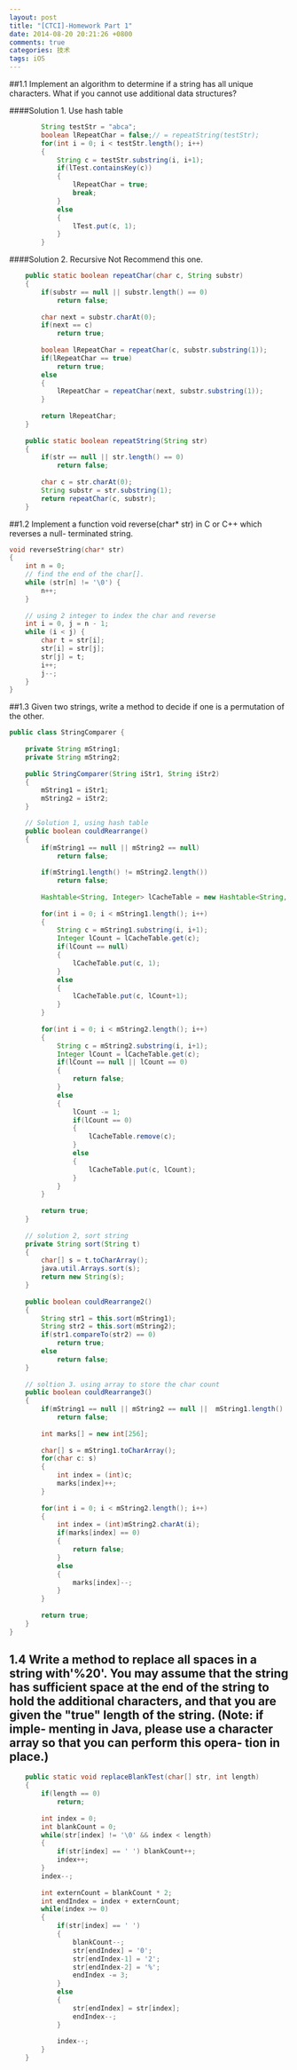 ```yaml
---
layout: post
title: "[CTCI]-Homework Part 1"
date: 2014-08-20 20:21:26 +0800
comments: true
categories: 技术
tags: iOS
---
```


##1.1 Implement an algorithm to determine if a string has all unique characters. What if you cannot use additional data structures?

####Solution 1. Use hash table
```java
		String testStr = "abca";
		boolean lRepeatChar = false;// = repeatString(testStr);
		for(int i = 0; i < testStr.length(); i++)
		{
			String c = testStr.substring(i, i+1);
			if(lTest.containsKey(c))
			{
				lRepeatChar = true;
				break;
			}
			else
			{
				lTest.put(c, 1);
			}
		}
```

####Solution 2. Recursive
Not Recommend this one.
```java
	public static boolean repeatChar(char c, String substr)
	{	
		if(substr == null || substr.length() == 0)
			return false;
		
		char next = substr.charAt(0);
		if(next == c)
			return true;
		
		boolean lRepeatChar = repeatChar(c, substr.substring(1));
		if(lRepeatChar == true)
			return true;
		else
		{
			lRepeatChar = repeatChar(next, substr.substring(1));
		}
		
		return lRepeatChar;
	}
	
	public static boolean repeatString(String str)
	{
		if(str == null || str.length() == 0)
			return false;
		
		char c = str.charAt(0);
		String substr = str.substring(1);
		return repeatChar(c, substr);
	}
```

##1.2 Implement a function void reverse(char* str) in C or C++ which reverses a null- terminated string.

```c
void reverseString(char* str)
{
    int n = 0;
    // find the end of the char[].
    while (str[n] != '\0') {
        n++;
    }
    
    // using 2 integer to index the char and reverse
    int i = 0, j = n - 1;
    while (i < j) {
        char t = str[i];
        str[i] = str[j];
        str[j] = t;
        i++;
        j--;
    }
}
```

##1.3 Given two strings, write a method to decide if one is a permutation of the other.

```java
public class StringComparer {
	
	private String mString1;
	private String mString2;
	
	public StringComparer(String iStr1, String iStr2)
	{
		mString1 = iStr1;
		mString2 = iStr2;
	}

	// Solution 1, using hash table
	public boolean couldRearrange()
	{
		if(mString1 == null || mString2 == null)
			return false;
		
		if(mString1.length() != mString2.length())
			return false;
		
		Hashtable<String, Integer> lCacheTable = new Hashtable<String, Integer>();
		
		for(int i = 0; i < mString1.length(); i++)
		{
			String c = mString1.substring(i, i+1);
			Integer lCount = lCacheTable.get(c);
			if(lCount == null)
			{
				lCacheTable.put(c, 1);
			}
			else
			{
				lCacheTable.put(c, lCount+1);
			}
		}
		
		for(int i = 0; i < mString2.length(); i++)
		{
			String c = mString2.substring(i, i+1);
			Integer lCount = lCacheTable.get(c);
			if(lCount == null || lCount == 0)
			{
				return false;
			}
			else
			{
				lCount -= 1;
				if(lCount == 0)
				{
					lCacheTable.remove(c);
				}
				else
				{
					lCacheTable.put(c, lCount);
				}
			}
		}
		
		return true;
	}
	
	// solution 2, sort string
	private String sort(String t)
	{
		char[] s = t.toCharArray();
		java.util.Arrays.sort(s);
		return new String(s);
	}
	
	public boolean couldRearrange2()
	{
		String str1 = this.sort(mString1);
		String str2 = this.sort(mString2);
		if(str1.compareTo(str2) == 0)
			return true;
		else
			return false;
	}
	
	// soltion 3. using array to store the char count
	public boolean couldRearrange3()
	{
		if(mString1 == null || mString2 == null ||  mString1.length() != mString2.length())
			return false;
		
		int marks[] = new int[256];
		
		char[] s = mString1.toCharArray();
		for(char c: s)
		{
			int index = (int)c;
			marks[index]++;
		}
		
		for(int i = 0; i < mString2.length(); i++)
		{
			int index = (int)mString2.charAt(i);
			if(marks[index] == 0)
			{
				return false;
			}
			else
			{
				marks[index]--;
			}
		}
		
		return true;
	}
}
```

## 1.4 Write a method to replace all spaces in a string with'%20'. You may assume that the string has sufficient space at the end of the string to hold the additional characters, and that you are given the "true" length of the string. (Note: if imple- menting in Java, please use a character array so that you can perform this opera- tion in place.)

```java
	public static void replaceBlankTest(char[] str, int length)
	{
		if(length == 0)
			return;
		
		int index = 0;
		int blankCount = 0;
		while(str[index] != '\0' && index < length)
		{
			if(str[index] == ' ') blankCount++;
			index++;
		}
		index--;
		
		int externCount = blankCount * 2;
		int endIndex = index + externCount;
		while(index >= 0)
		{
			if(str[index] == ' ')
			{
				blankCount--;
				str[endIndex] = '0';
				str[endIndex-1] = '2';
				str[endIndex-2] = '%';
				endIndex -= 3;
			}
			else
			{
				str[endIndex] = str[index];
				endIndex--;
			}
			
			index--;
		}
	}
```